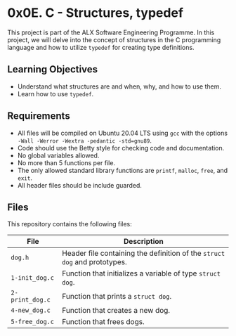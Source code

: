 # 0x0E. C - Structures, typedef

This project is part of the ALX Software Engineering Programme. In this project, we will delve into the concept of structures in the C programming language and how to utilize `typedef` for creating type definitions.

## Learning Objectives

- Understand what structures are and when, why, and how to use them.
- Learn how to use `typedef`.

## Requirements

- All files will be compiled on Ubuntu 20.04 LTS using `gcc` with the options `-Wall -Werror -Wextra -pedantic -std=gnu89`.
- Code should use the Betty style for checking code and documentation.
- No global variables allowed.
- No more than 5 functions per file.
- The only allowed standard library functions are `printf`, `malloc`, `free`, and `exit`.
- All header files should be include guarded.

## Files

This repository contains the following files:

| File | Description |
| ---- | ----------- |
| `dog.h` | Header file containing the definition of the `struct dog` and prototypes. |
| `1-init_dog.c` | Function that initializes a variable of type `struct dog`. |
| `2-print_dog.c` | Function that prints a `struct dog`. |
| `4-new_dog.c` | Function that creates a new dog. |
| `5-free_dog.c` | Function that frees dogs. |

